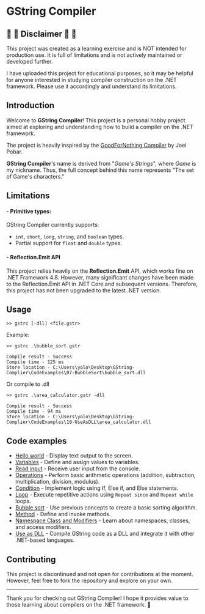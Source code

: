 # GString Compiler

## 🚧 🚨 Disclaimer 🚨 🚧
This project was created as a learning exercise and is NOT intended for production use. It is full of limitations and is not actively maintained or developed further. 

I have uploaded this project for educational purposes, so it may be helpful for anyone interested in studying compiler construction on the .NET framework. Please use it accordingly and understand its limitations.

## Introduction
Welcome to **GString Compiler**! This project is a personal hobby project aimed at exploring and understanding how to build a compiler on the .NET framework. 

The project is heavily inspired by the [GoodForNothing Compiler](https://learn.microsoft.com/en-us/archive/msdn-magazine/2008/february/create-a-language-compiler-for-the-net-framework-using-csharp) by Joel Pobar. 

**GString Compiler**'s name is derived from "*Game's Strings*", where *Game* is my nickname. Thus, the full concept behind this name represents "The set of Game's characters."

## Limitations
#### - Primitive types: 
GString Compiler currently supports:
- `int`, `short`, `long`, `string`, and `boolean` types.
- Partial support for `float` and `double` types.

#### - Reflection.Emit API
This project relies heavily on the **Reflection.Emit** API, which works fine on .NET Framework 4.8. However, many significant changes have been made to the Reflection.Emit API in .NET Core and subsequent versions. Therefore, this project has not been upgraded to the latest .NET version.


## Usage
```
>> gstrc [-dll] <file.gstr>
```

Example:
```
>> gstrc .\bubble_sort.gstr

Compile result - Success
Compile time - 125 ms
Store location - C:\Users\yolo\Desktop\GString-Complier\CodeExamples\07-BubbleSort\bubble_sort.dll
```

Or compile to .dll
```
>> gstrc .\area_calculator.gstr -dll

Compile result - Success
Compile time - 94 ms
Store location - C:\Users\yolo\Desktop\GString-Complier\CodeExamples\10-UseAsDLL\area_calculator.dll
```

## Code examples
- [Hello world](https://github.com/thegamenicorus/GString-Complier/tree/main/CodeExamples/01-HelloWord) - Display text output to the screen.
- [Variables](https://github.com/thegamenicorus/GString-Complier/tree/main/CodeExamples/02-Variable) - Define and assign values to variables.
- [Read input](https://github.com/thegamenicorus/GString-Complier/tree/main/CodeExamples/03-ReadInput) - Receive user input from the console.
- [Operations](https://github.com/thegamenicorus/GString-Complier/tree/main/CodeExamples/04-Operations) - Perform basic arithmetic operations (addition, subtraction, multiplication, division, modulus).
- [Condition](https://github.com/thegamenicorus/GString-Complier/tree/main/CodeExamples/05-Condition) - Implement logic using If, Else if, and Else statements.
- [Loop](https://github.com/thegamenicorus/GString-Complier/tree/main/CodeExamples/06-Loop) - Execute repetitive actions using `Repeat since` and `Repeat while` loops.
- [Bubble sort](https://github.com/thegamenicorus/GString-Complier/tree/main/CodeExamples/07-BubbleSort) - Use previous concepts to create a basic sorting algorithm.
- [Method](https://github.com/thegamenicorus/GString-Complier/tree/main/CodeExamples/08-Method) - Define and invoke methods.
- [Namespace Class and Modifiers](https://github.com/thegamenicorus/GString-Complier/tree/main/CodeExamples/09-Namespace_Class_Method_Modifiers) - Learn about namespaces, classes, and access modifiers.
- [Use as DLL](https://github.com/thegamenicorus/GString-Complier/tree/main/CodeExamples/10-UseAsDLL) - Compile GString code as a DLL and integrate it with other .NET-based languages.

## Contributing
This project is discontinued and not open for contributions at the moment. However, feel free to fork the repository and explore on your own.

---

Thank you for checking out GString Compiler! I hope it provides value to those learning about compilers on the .NET framework. 🙏



